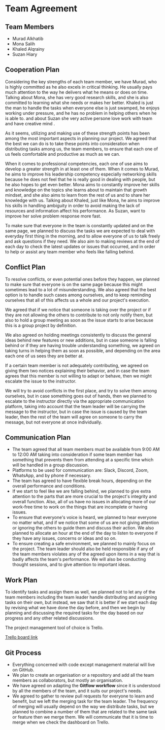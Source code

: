 # Team Agreement

## Team Members

* Murad Alkhatib
* Mona Salih
* Khaled Alqrainy
* Suzan Hiary

## Cooperation Plan

Considering the key strengths of each team member, we have Murad, who is highly committed as he also excels in critical thinking. He usually pays much attention to the way he delivers what he means or does on time. Talking about Mona, she has very good research skills, and she is also committed to learning what she needs or makes her better. Khaled is just the man to handle the tasks when everyone else is just swamped, he enjoys working under pressure, and he has no problem in helping others when he is able to. and about Suzan she very active persone love work with team and have creative mind .

As it seems, utilizing and making use of these strength points has been among the most important aspects in planning our project. We agreed that the best we can do is to take these points into consideration when distributing tasks among us, the team members, to ensure that each one of us feels comfortable and productive as much as we can.

When it comes to professional competencies, each one of use aims to develop a greater strength in at least one of them. When it comes to Murad, he aims to improve his leadership competency especially networking skills because he does not feel that he is really good in dealing with people, but he also hopes to get even better. Mona aims to constantly improve her skills and knowledge on the topics she learns about to maintain that growth mindset, and she also aims to learn from the rest of us and to share her knowledge with us. Talking about Khaled, just like Mona, he aims to improve his skills in handling ambiguity in order to avoid making the lack of resources and information affect his performance. As Suzan, want to improve her solve problem response more fast.

To make sure that everyone in the team is constantly updated and on the same page, we planned to discuss the tasks we are expected to deal with everyday first thing in the morning, and to allow everyone of us to talk freely and ask questions if they need. We also aim to making reviews at the end of each day to check the latest updates or issues that occurred, and in order to help or assist any team member who feels like falling behind.


## Conflict Plan

To resolve conflicts, or even potential ones before they happen, we planned to make sure that everyone is on the same page because this might sometimes lead to a lot of misunderstanding. We also agreed that the best option is to handle such cases among ourselves, and to keep reminding ourselves that all of this affects us a whole and our project's execution.

We agreed that if we notice that someone is taking over the project or if they are not allowing the others to contribute to not only notify them, but also to hold a group meeting as soon as the issue starts to arise because this is a group project by definition.

We also agreed on holding meetings consistently to discuss the general ideas behind new features or new additions, but in case someone is falling behind or if they are having trouble understanding something, we agreed on taking turns in helping them as soon as possible, and depending on the area each one of us sees they are better at.

If a certain team member is not adequately contributing, we agreed on giving them two notices explaining their behavior, and in case the team agrees that this member is not willing to adapt or behave, then we might escalate the issue to the instructor.

We will try to avoid conflicts in the first place, and try to solve them among ourselves, but in case something goes out of hands, then we planned to escalate to the instructor directly via the appropriate communication platform, taking into account that the team leader will be carrying the message to the instructor, but in case the issue is caused by the team leader, then the rest of the team will agree on someone to carry the message, but not everyone at once individually.

## Communication Plan

- The team agreed that all team members must be available from 9:00 AM to 12:00 AM taking into consideration if some team member has something that prevents them from attending at a specific time which will be handled in a group discussion.
- Platforms to be used for communication are: Slack, Discord, Zoom, WhatsApp, and by phone if necessary.
- The team has agreed to have flexible break hours, depending on the overall performance and conditions.
- If we start to feel like we are falling behind, we planned to give extra attention to the parts that are more crucial to the project's integrity and overall function. Also, all of us have no issues in allocating more of our work-free time to work on the things that are incomplete or having issues.
- To ensure that everyone's voice is heard, we planned to hear everyone no matter what, and if we notice that some of us are not giving attention or ignoring the others to guide them and discuss their action. We also planned to allocate an hour at the end of the day to listen to everyone if they have any issues, concerns or ideas and so on.
- To ensure creating a safe environment, we planned to mainly focus on the project. The team leader should also be held responsible if any of the team members violates any of the agreed upon items in a way that is badly affects the team's performance. We will also be conducting thought sessions, and to give attention to important ideas.

## Work Plan

To identify tasks and assign them as well, we planned not to let any of the team members including the team leader handle distributing and assigning tasks on their own, but instead, we saw that it is better if we start each day by revising what we have done the day before, and then we begin by planning and discussing the required tasks for the day based on our progress and any other related discussions. 

The project management tool of choice is Trello.

[Trello board link](https://trello.com/b/4XqNxymq)

## Git Process

- Everything concerned with code except management material will live on GitHub.
- We plan to create an organisation or a repository and add all the team members as collaborators, but mostly an organisation.
- We have agreed on adapting the **Gitflow workflow** since it is understood by all the members of the team, and it suits our project's needs.
- We agreed to gather to review pull requests for everyone to learn and benefit, but we left the merging task for the team leader. The frequency of merging will usually depend on the way we distribute tasks, but we planned to combine a number of them that are related to the same task or feature then we merge them. We will communicate that it is time to merge when we check the dashboard on Trello.
